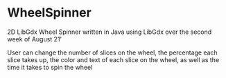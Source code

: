 # WheelSpinner
2D LibGdx Wheel Spinner written in Java using LibGdx over the second week of August 21'

User can change the number of slices on the wheel, the percentage each slice takes up, the color and text of each slice on the wheel, as well as the time it takes to spin the wheel
